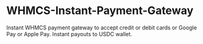 # WHMCS-Instant-Payment-Gateway
Instant WHMCS payment gateway to accept credit or debit cards or Google Pay or Apple Pay. Instant payouts to USDC wallet. 
